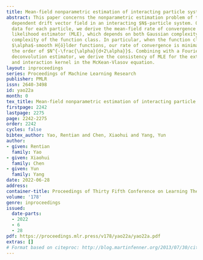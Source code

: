 ```yaml
---
title: Mean-field nonparametric estimation of interacting particle systems
abstract: This paper concerns the nonparametric estimation problem of the distribution-state
  dependent drift vector field in an interacting $N$-particle system. Observing single-trajectory
  data for each particle, we derive the mean-field rate of convergence for the maximum
  likelihood estimator (MLE), which depends on both Gaussian complexity and Rademacher
  complexity of the function class. In particular, when the function class contains
  $\alpha$-smooth H{ö}lder functions, our rate of convergence is minimax optimal on
  the order of $N^{-\frac{\alpha}{d+2\alpha}}$. Combining with a Fourier analytical
  deconvolution estimator, we derive the consistency of MLE for the external force
  and interaction kernel in the McKean-Vlasov equation.
layout: inproceedings
series: Proceedings of Machine Learning Research
publisher: PMLR
issn: 2640-3498
id: yao22a
month: 0
tex_title: Mean-field nonparametric estimation of interacting particle systems
firstpage: 2242
lastpage: 2275
page: 2242-2275
order: 2242
cycles: false
bibtex_author: Yao, Rentian and Chen, Xiaohui and Yang, Yun
author:
- given: Rentian
  family: Yao
- given: Xiaohui
  family: Chen
- given: Yun
  family: Yang
date: 2022-06-28
address:
container-title: Proceedings of Thirty Fifth Conference on Learning Theory
volume: '178'
genre: inproceedings
issued:
  date-parts:
  - 2022
  - 6
  - 28
pdf: https://proceedings.mlr.press/v178/yao22a/yao22a.pdf
extras: []
# Format based on citeproc: http://blog.martinfenner.org/2013/07/30/citeproc-yaml-for-bibliographies/
---
```

